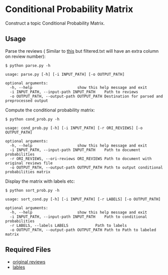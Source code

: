 # Conditional Probability Matrix

Construct a topic Conditional Probability Matrix.

## Usage

Parse the reviews ( Similar to [this](../VanillaLDA/parse.py) but filtered.txt will have an extra column on review number):

`$ python parse.py -h`

```
usage: parse.py [-h] [-i INPUT_PATH] [-o OUTPUT_PATH]

optional arguments:
  -h, --help					show this help message and exit
  -i INPUT_PATH, --input-path INPUT_PATH	Path to reviews
  -o OUTPUT_PATH, --output-path OUTPUT_PATH	Destination for parsed and preprocessed output
```

Compute the conditional probability matrix:

`$ python cond_prob.py -h`

```
usage: cond_prob.py [-h] [-i INPUT_PATH] [-r ORI_REVIEWS] [-o OUTPUT_PATH]

optional arguments:
  -h, --help					show this help message and exit
  -i INPUT_PATH, --input-path INPUT_PATH	Path to document probabilities
  -r ORI_REVIEWS, --ori-reviews ORI_REVIEWS	Path to document with original reviews file
  -o OUTPUT_PATH, --output-path OUTPUT_PATH	Path to output conditional probabilities matrix
```

Display the matrix with labels etc:

`$ python sort_prob.py -h`

```
usage: sort_cond.py [-h] [-i INPUT_PATH] [-r LABELS] [-o OUTPUT_PATH]

optional arguments:
  -h, --help					show this help message and exit
  -i INPUT_PATH, --input-path INPUT_PATH	Path to conditional probabilities
  -r LABELS, --labels LABELS			Path to labels
  -o OUTPUT_PATH, --output-path OUTPUT_PATH	Path to Path to labeled matrix
```

## Required Files

* [original reviews](../sample/review_data.txt)
* [lables](../sample/labels.csv)
